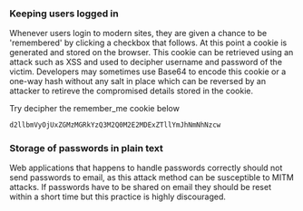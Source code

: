 ### Keeping users logged in
Whenever users login to modern sites, they are given a chance to be 'remembered' by clicking a checkbox that follows. At this point a cookie is generated and stored on the browser. This cookie can be retrieved using an attack such as XSS and used to decipher username and password of the victim. Developers may sometimes use Base64 to encode this cookie or a one-way hash without any salt in place which can be reversed by an attacker to retireve the compromised details stored in the cookie. 

Try decipher the remember_me cookie below

```txt
d2llbmVyOjUxZGMzMGRkYzQ3M2Q0M2E2MDExZTllYmJhNmNhNzcw
```


### Storage of passwords in plain text
Web applications that happens to handle passwords correctly should not send passwords to email, as this attack method can be susceptible to MITM attacks. If passwords have to be shared on email they should be reset within a short time but this practice is highly discouraged.
